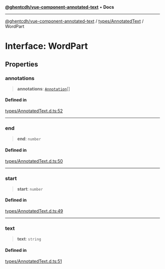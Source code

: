 [**@ghentcdh/vue-component-annotated-text**](../../../README.md) • **Docs**

***

[@ghentcdh/vue-component-annotated-text](../../../modules.md) / [types/AnnotatedText](../README.md) / WordPart

# Interface: WordPart

## Properties

### annotations

> **annotations**: [`Annotation`](../../Annotation/interfaces/Annotation.md)[]

#### Defined in

[types/AnnotatedText.d.ts:52](https://github.com/GhentCDH/vue_component_annotated_text/blob/d7f662fc6e4815223b2966a3f98cd4c1fa9a5954/src/types/AnnotatedText.d.ts#L52)

***

### end

> **end**: `number`

#### Defined in

[types/AnnotatedText.d.ts:50](https://github.com/GhentCDH/vue_component_annotated_text/blob/d7f662fc6e4815223b2966a3f98cd4c1fa9a5954/src/types/AnnotatedText.d.ts#L50)

***

### start

> **start**: `number`

#### Defined in

[types/AnnotatedText.d.ts:49](https://github.com/GhentCDH/vue_component_annotated_text/blob/d7f662fc6e4815223b2966a3f98cd4c1fa9a5954/src/types/AnnotatedText.d.ts#L49)

***

### text

> **text**: `string`

#### Defined in

[types/AnnotatedText.d.ts:51](https://github.com/GhentCDH/vue_component_annotated_text/blob/d7f662fc6e4815223b2966a3f98cd4c1fa9a5954/src/types/AnnotatedText.d.ts#L51)
